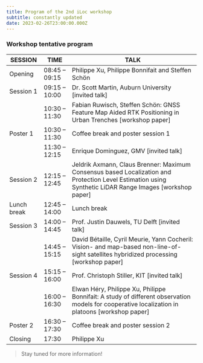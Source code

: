 ```yaml
---
title: Program of the 2nd iLoc workshop
subtitle: constantly updated
date: 2023-02-26T23:00:00.000Z
---
```

### Workshop tentative program
|    SESSION      |      TIME     |                                              TALK                                                             | 
|-----------------|---------------|---------------------------------------------------------------------------------------------------------------|
| Opening         | 08:45 – 09:15 | Philippe Xu, Philippe Bonnifait and Steffen Schön |
| Session 1       | 09:15 – 10:00 | Dr. Scott Martin, Auburn University [invited talk]                                 |
|                 | 10:30 – 11:30 | Fabian Ruwisch, Steffen Schön: GNSS Feature Map Aided RTK Positioning in Urban Trenches [workshop paper]|
| Poster 1        | 10:30 – 11:30 | Coffee break and poster session 1                                                |
|                 | 11:30 – 12:15 | Enrique Dominguez, GMV [invited talk]                                  |
| Session 2       | 12:15 – 12:45 | Jeldrik Axmann, Claus Brenner: Maximum Consensus based Localization and Protection Level Estimation using Synthetic LiDAR Range Images [workshop paper]|
| Lunch break     | 12:45 – 14:00 | Lunch break                                  |
| Session 3       | 14:00 – 14:45 | Prof. Justin Dauwels, TU Delft [invited talk]                                    |
|                 | 14:45 – 15:15 | David Bétaille, Cyril Meurie, Yann Cocheril: Vision- and map-based non-line-of-sight satellites hybridized processing [workshop paper]|
| Session 4       | 15:15 – 16:00 | Prof. Christoph Stiller, KIT [invited talk]|
|                 | 16:00 – 16:30 | Elwan Héry, Philippe Xu, Philippe Bonnifait: A study of different observation models for cooperative localization in platoons [workshop paper]|
| Poster 2        | 16:30 – 17:30 | Coffee break and poster session 2|
| Closing         | 17:30         | Philippe Xu |

> Stay tuned for more information!
